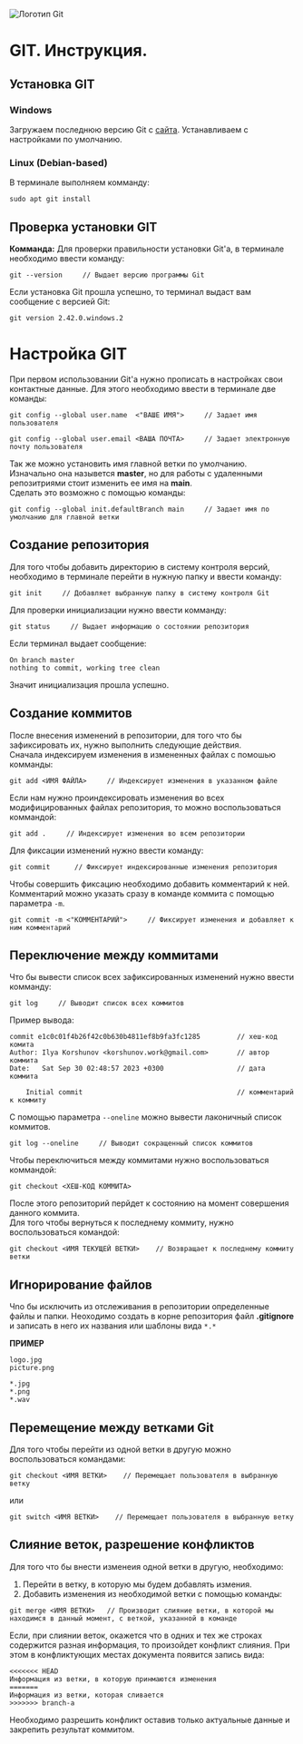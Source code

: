 ![Логотип Git](git_logo.png)
# GIT. Инструкция.
## Установка GIT
### Windows
Загружаем последнюю версию Git c [сайта](https://www.git-scm.com/downloads). Устанавливаем с настройками по умолчанию.
### Linux (Debian-based)
В терминале выполняем комманду:
```
sudo apt git install
```
## Проверка установки GIT
**Комманда:**
Для проверки правильности установки Git'а, в терминале необходимо ввести команду:
```
git --version     // Выдает версию программы Git
```
Если установка Git прошла успешно, то терминал выдаст вам сообщение с версией Git:
```
git version 2.42.0.windows.2
```
# Настройка GIT
При первом использовании Git'а нужно прописать в настройках свои контактные данные. Для этого необходимо ввести в терминале две команды:
```
git config --global user.name  <"ВАШЕ ИМЯ">     // Задает имя пользователя
```
```
git config --global user.email <ВАША ПОЧТА>     // Задает электронную почту пользователя
```
Так же можно установить имя главной ветки по умолчанию.  
Изначально она назывется **master**, но для работы с удаленными репозитриями стоит изменить ее имя на **main**.  
Сделать это возможно с помощью команды:
```
git config --global init.defaultBranch main     // Задает имя по умолчанию для главной ветки
```
## Создание репозитория
Для того чтобы добавить директорию в систему контроля версий, необходимо в терминале перейти в нужную папку и ввести команду:
```
git init     // Добавляет выбранную папку в систему контроля Git
```
Для проверки инициализации нужно ввести комманду:
```
git status     // Выдает информацию о состоянии репозитория
```
Если терминал выдает сообщение:
```
On branch master
nothing to commit, working tree clean
```
Значит инициализация прошла успешно.
## Создание коммитов
После внесения изменений в репозитории, для того что бы зафиксировать их, нужно выполнить следующие действия.  
Сначала индексируем изменения в измененных файлах c помошью комманды:
```
git add <ИМЯ ФАЙЛА>     // Индексирует изменения в указанном файле
```
Если нам нужно проиндексировать изменения во всех модифицированных файлах репозитория, то можно воспользоваться коммандой:
```
git add .     // Индексирует изменения во всем репозитории
```
Для фиксации изменений нужно ввести команду:
```
git commit      // Фиксирует индексированные изменения репозитория
```
Чтобы совершить фиксацию необходимо добавить комментарий к ней.  
Комментарий можно указать сразу в команде коммита с помощью параметра `-m`.
```
git commit -m <"КОММЕНТАРИЙ">     // Фиксирует изменения и добавляет к ним комментарий
```
## Переключение между коммитами
Что бы вывести список всех зафиксированных изменений нужно ввести комманду:
```
git log     // Выводит список всех коммитов
```
Пример вывода:
```
commit e1c0c01f4b26f42c0b630b4811ef8b9fa3fc1285         // хеш-код комита
Author: Ilya Korshunov <korshunov.work@gmail.com>       // автор коммита
Date:   Sat Sep 30 02:48:57 2023 +0300                  // дата коммита

    Initial commit                                      // комментарий к коммиту
```
С помощью параметра `--oneline` можно вывести лаконичный список коммитов.
```
git log --oneline     // Выводит сокращенный список коммитов
```
Чтобы переключиться между коммитами нужно воспользоваться коммандой:
```
git checkout <ХЕШ-КОД КОММИТА>
```
После этого репозиторий перйдет к состоянию на момент совершения данного коммита.  
Для того чтобы вернуться к последнему коммиту, нужно воспользоваться командой:
```
git checkout <ИМЯ ТЕКУЩЕЙ ВЕТКИ>    // Возвращает к последнему коммиту ветки
```
## Игнорирование файлов
Чnо бы исключить из отслеживания в репозитории определенные файлы и папки. Неоходимо создать в корне репозитория файл **.gitignore** и записать в него их названия или шаблоны вида `*.*`  
  
  
**ПРИМЕР**
```
logo.jpg
picture.png
```
```
*.jpg
*.png
*.wav
```
## Перемещение между ветками Git
Для того чтобы перейти из одной ветки в другую можно воспользоваться командами:
```
git checkout <ИМЯ ВЕТКИ>    // Перемещает пользователя в выбранную ветку
```
или
```
git switch <ИМЯ ВЕТКИ>    // Перемещает пользователя в выбранную ветку
```
## Слияние веток, разрешение конфликтов
Для того что бы внести изменеия одной ветки в другую, необходимо:
1. Перейти в ветку, в которую мы будем добавлять измения.
2. Добавить изменения из необходимой ветки с помощью команды:
```
git merge <ИМЯ ВЕТКИ>   // Производит слияние ветки, в которой мы находимся в данный момент, с веткой, указанной в команде
```
Если, при слиянии веток, окажется что в одних и тех же строках содержится разная информация, то произойдет конфликт слияния.
При этом в конфликтующих местах документа появится запись вида:
```
<<<<<<< HEAD
Информация из ветки, в которую принмаются изменения
=======
Информация из ветки, которая сливается
>>>>>>> branch-a
```
Необходимо разрешить конфликт оставив только актуальные данные и закрепить результат коммитом.